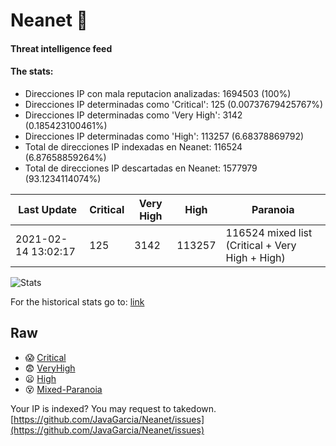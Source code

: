 # Neanet :hocho:
#### Threat intelligence feed
#### The stats:

- Direcciones IP con mala reputacion analizadas: 1694503 (100%)
- Direcciones IP determinadas como 'Critical':  125 (0.00737679425767%)
- Direcciones IP determinadas como 'Very High':  3142 (0.185423100461%)
- Direcciones IP determinadas como 'High':  113257 (6.68378869792)
- Total de direcciones IP indexadas en Neanet:  116524 (6.87658859264%)
- Total de direcciones IP descartadas en Neanet:  1577979 (93.1234114074%)

| Last Update | Critical | Very High | High | Paranoia |
| --- | --- | --- | --- | --- |
| 2021-02-14 13:02:17 | 125 | 3142 | 113257 | 116524 mixed list (Critical + Very High + High)|

![Stats](https://docs.google.com/spreadsheets/d/e/2PACX-1vSnaNMIXVabIpDJjufMlzH7poXnshF3mgd8Is1g9ytUEzVsP5my4Trn8f-xkoLLQ38xpL3HtmUexLo6/pubchart?oid=501124687&format=image)

For the historical stats go to: [link](/stats.csv)
## Raw
- :scream: [Critical](https://raw.githubusercontent.com/JavaGarcia/Neanet/master/blacklists/neanet_critical.txt)
- :fearful: [VeryHigh](https://raw.githubusercontent.com/JavaGarcia/Neanet/master/blacklists/neanet_veryHigh.txtt)
- :frowning: [High](https://raw.githubusercontent.com/JavaGarcia/Neanet/master/blacklists/neanet_high.txt)
- :dizzy_face: [Mixed-Paranoia](https://raw.githubusercontent.com/JavaGarcia/Neanet/master/blacklists/neanet_all.txt)


Your IP is indexed? You may request to takedown. [https://github.com/JavaGarcia/Neanet/issues](https://github.com/JavaGarcia/Neanet/issues)
































































































































































































































































































































































































































































































































































































































































































































































































































































































































































































































































































































































































































































































































































































































































































































































































































































































































































































































































































































































































































































































































































































































































































































































































































































































































































































































































































































































































































































































































































































































































































































































































































































































































































































































































































































































































































































































































































































































































































































































































































































































































































































































































































































































